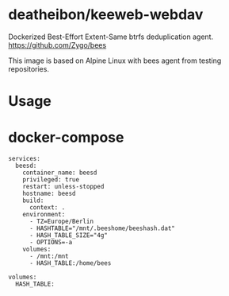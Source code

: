 # deatheibon/keeweb-webdav

Dockerized Best-Effort Extent-Same btrfs deduplication agent.
https://github.com/Zygo/bees

This image is based on Alpine Linux with bees agent from testing repositories. 

# Usage

# docker-compose
```version: '3.3'
services:
  beesd:
    container_name: beesd
    privileged: true
    restart: unless-stopped
    hostname: beesd
    build:
      context: .
    environment:
      - TZ=Europe/Berlin
      - HASHTABLE="/mnt/.beeshome/beeshash.dat"
      - HASH_TABLE_SIZE="4g"
      - OPTIONS=-a
    volumes:
      - /mnt:/mnt
      - HASH_TABLE:/home/bees

volumes:
  HASH_TABLE:
```
